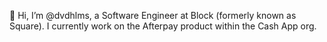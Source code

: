👋 Hi, I’m @dvdhlms, a Software Engineer at Block (formerly known as Square). I currently work on the Afterpay product within the Cash App org.

<!---
dvdhlms/dvdhlms is a ✨ special ✨ repository because its `README.md` (this file) appears on your GitHub profile.
You can click the Preview link to take a look at your changes.
--->
